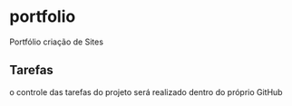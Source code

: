 # portfolio
Portfólio criação de Sites

## Tarefas
o controle das tarefas do projeto será realizado dentro do próprio GitHub